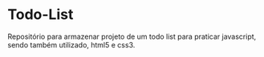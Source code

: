 # Todo-List
Repositório para armazenar projeto de um todo list para praticar javascript, sendo também utilizado, html5 e css3.

